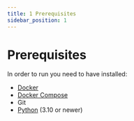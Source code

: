 ```yaml
---
title: 1 Prerequisites
sidebar_position: 1
---
```


Prerequisites
=============

In order to run you need to have installed:

- [Docker](https://www.docker.com/)
- [Docker Compose](https://docs.docker.com/compose/)
- Git
- [Python](https://www.python.org/) (3.10 or newer)